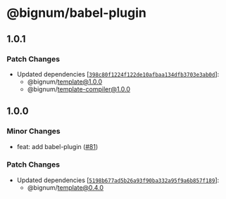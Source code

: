 # @bignum/babel-plugin

## 1.0.1

### Patch Changes

- Updated dependencies [[`398c80f1224f122de10afbaa134dfb3703e3ab0d`](https://github.com/ota-meshi/bignum/commit/398c80f1224f122de10afbaa134dfb3703e3ab0d)]:
  - @bignum/template@1.0.0
  - @bignum/template-compiler@1.0.0

## 1.0.0

### Minor Changes

- feat: add babel-plugin ([#81](https://github.com/ota-meshi/bignum/pull/81))

### Patch Changes

- Updated dependencies [[`5198b677ad5b26a93f90ba332a95f9a6b857f189`](https://github.com/ota-meshi/bignum/commit/5198b677ad5b26a93f90ba332a95f9a6b857f189)]:
  - @bignum/template@0.4.0
